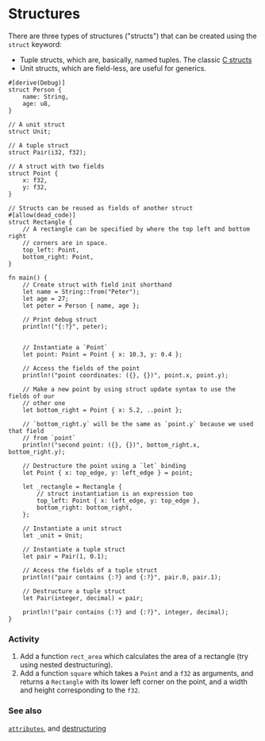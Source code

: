 # Structures

There are three types of structures ("structs") that can be created using the
`struct` keyword:

* Tuple structs, which are, basically, named tuples. The classic [C structs][c_struct]
* Unit structs, which are field-less, are useful for generics.

```rust,editable
#[derive(Debug)]
struct Person {
    name: String,
    age: u8,
}

// A unit struct
struct Unit;

// A tuple struct
struct Pair(i32, f32);

// A struct with two fields
struct Point {
    x: f32,
    y: f32,
}

// Structs can be reused as fields of another struct
#[allow(dead_code)]
struct Rectangle {
    // A rectangle can be specified by where the top left and bottom right
    // corners are in space.
    top_left: Point,
    bottom_right: Point,
}

fn main() {
    // Create struct with field init shorthand
    let name = String::from("Peter");
    let age = 27;
    let peter = Person { name, age };

    // Print debug struct
    println!("{:?}", peter);


    // Instantiate a `Point`
    let point: Point = Point { x: 10.3, y: 0.4 };

    // Access the fields of the point
    println!("point coordinates: ({}, {})", point.x, point.y);

    // Make a new point by using struct update syntax to use the fields of our
    // other one
    let bottom_right = Point { x: 5.2, ..point };

    // `bottom_right.y` will be the same as `point.y` because we used that field
    // from `point`
    println!("second point: ({}, {})", bottom_right.x, bottom_right.y);

    // Destructure the point using a `let` binding
    let Point { x: top_edge, y: left_edge } = point;

    let _rectangle = Rectangle {
        // struct instantiation is an expression too
        top_left: Point { x: left_edge, y: top_edge },
        bottom_right: bottom_right,
    };

    // Instantiate a unit struct
    let _unit = Unit;

    // Instantiate a tuple struct
    let pair = Pair(1, 0.1);

    // Access the fields of a tuple struct
    println!("pair contains {:?} and {:?}", pair.0, pair.1);

    // Destructure a tuple struct
    let Pair(integer, decimal) = pair;

    println!("pair contains {:?} and {:?}", integer, decimal);
}
```

### Activity

1. Add a function `rect_area` which calculates the area of a rectangle (try
   using nested destructuring).
2. Add a function `square` which takes a `Point` and a `f32` as arguments, and
   returns a `Rectangle` with its lower left corner on the point, and a width and
   height corresponding to the `f32`.

### See also

[`attributes`][attributes], and [destructuring][destructuring]

[attributes]: ../attribute.md
[c_struct]: https://en.wikipedia.org/wiki/Struct_(C_programming_language)
[destructuring]: ../flow_control/match/destructuring.md
